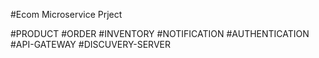 #Ecom Microservice Prject

#PRODUCT
#ORDER
#INVENTORY
#NOTIFICATION
#AUTHENTICATION
#API-GATEWAY
#DISCUVERY-SERVER